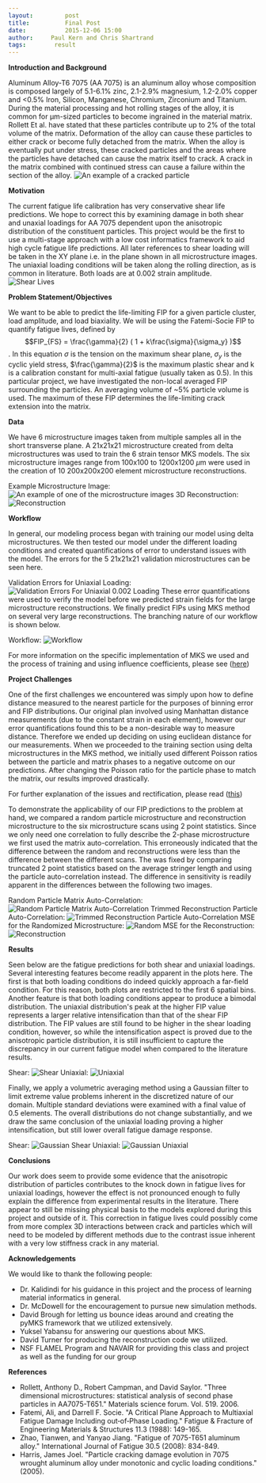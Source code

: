 ```yaml
---
layout:     	post
title:      	Final Post
date:       	2015-12-06 15:00
author:     Paul Kern and Chris Shartrand
tags:        result 
---
```

<!-- Start Writing Below in Markdown -->

**Introduction and Background**

Aluminum Alloy-T6 7075 (AA 7075) is an aluminum alloy whose composition is composed largely of 5.1-6.1% zinc, 2.1-2.9% magnesium, 1.2-2.0% copper and <0.5% Iron, Silicon, Manganese, Chromium, Zirconium and Titanium. During the material processing and hot rolling stages of the alloy, it is common for μm-sized particles to become ingrained in the material matrix. Rollett Et al. have stated that these particles contribute up to 2% of the total volume of the matrix. Deformation of the alloy can cause these particles to either crack or become fully detached from the matrix. When the alloy is eventually put under stress, these cracked particles and the areas where the particles have detached can cause the matrix itself to crack. A crack in the matrix combined with continued stress can cause a failure within the section of the alloy.
![An example of a cracked particle](/MIC-AL7075-PARTICLES/img/crackedParticle.png)

**Motivation**

The current fatigue life calibration has very conservative shear life predictions. We hope to correct this by examining damage in both shear and unaxial loadings for AA 7075 dependent upon the anisotropic distribution of the constituent particles. This project would be the first to use a multi-stage approach with a low cost informatics framework to aid high cycle fatigue life predictions. All later references to shear loading will be taken in the XY plane i.e. in the plane shown in all microstructure images. The uniaxial loading conditions will be taken along the rolling direction, as is common in literature. Both loads are at 0.002 strain amplitude.
![Shear Lives](/MIC-AL7075-PARTICLES/img/shear_lives.png)

**Problem Statement/Objectives**

We want to be able to predict the life-limiting FIP for a given particle cluster, load amplitude, and load biaxiality. We will be using the Fatemi-Socie FIP to quantify fatigue lives, defined by $$FIP_{FS} = \frac{\gamma}{2} ( 1 + k\frac{\sigma}{\sigma_y} )$$. In this equation $\sigma$ is the tension on the maximum shear plane, $\sigma_y$ is the cyclic yield stress, $\frac{\gamma}{2}$ is the maximum plastic shear and k is a calibration constant for multi-axial fatigue (usually taken as 0.5). In this particular project, we have investigated the non-local averaged FIP surrounding the particles. An averaging volume of ~5% particle volume is used. The maximum of these FIP determines the life-limiting crack extension into the matrix.

**Data**

We have 6 microstructure images taken from multiple samples all in the short transverse plane. A 21x21x21 microstructure created from delta microstructures was used to train the 6 strain tensor MKS models. The six microstructure images range from 100x100 to 1200x1200 $\mu$m were used in the creation of 10 200x200x200 element microstructure reconstructions.

Example Microstructure Image:
![An example of one of the microstructure images](/MIC-AL7075-PARTICLES/img/Presentation_Images/refined-4.png)
3D Reconstruction:
![Reconstruction](/MIC-AL7075-PARTICLES/img/3D_reconstruction_2.png)

**Workflow**

In general, our modeling process began with training our model using delta microstructures. We then tested our model under the different loading conditions and created quantifications of error to understand issues with the model. The errors for the 5 21x21x21 validation microstructures can be seen here.

Validation Errors for Uniaxial Loading:
![Validation Errors For Uniaxial 0.002 Loading](/MIC-AL7075-PARTICLES/img/Presentation_Images/MKS_errors.png)
 These error quantifications were used to verify the model before we predicted strain fields for the large microstructure reconstructions. We finally predict FIPs using MKS method on several very large reconstructions. The branching nature of our workflow is shown below.

Workflow:
![Workflow](/MIC-AL7075-PARTICLES/img/workflow.png)

For more information on the specific implementation of MKS we used and the process of training and using influence coefficients, please see ([here][pymks]) 

**Project Challenges**

One of the first challenges we encountered was simply upon how to define distance measured to the nearest particle for the purposes of binning error and FIP distributions. Our original plan involved using Manhattan distance measurements (due to the constant strain in each element), however our error quantifications found this to be a non-desirable way to measure distance. Therefore we ended up deciding on using euclidean distance for our measurements.
When we proceeded to the training section using delta microstructures in the MKS method, we initially used different Poisson ratios between the particle and matrix phases to a negative outcome on our predictions. After changing the Poisson ratio for the particle phase to match the matrix, our results improved drastically.

For further explanation of the issues and rectification, please read ([this][post1])

To demonstrate the applicability of our FIP predictions to the problem at hand, we compared a random particle microstructure and reconstruction microstructure to the six microstructure scans using 2 point statistics.
Since we only need one correlation to fully describe the 2-phase microstructure we first used the matrix auto-correlation. This erroneously indicated that the difference between the random and reconstructions were less than the difference between the different scans.
The was fixed by comparing truncated 2 point statistics based on the average stringer length and using the particle auto-correlation instead.
The difference in sensitivity is readily apparent in the differences between the following two images.

Random Particle Matrix Auto-Correlation:
![Random Particle Matrix Auto-Correlation](/MIC-AL7075-PARTICLES/img/random_matrix_auto.png)
Trimmed Reconstruction Particle Auto-Correlation:
![Trimmed Reconstruction Particle Auto-Correlation](/MIC-AL7075-PARTICLES/img/recon_particles_autoTrimExample.png)
MSE for the Randomized Microstructure:
![Random](/MIC-AL7075-PARTICLES/img/MSE_random_stringer.png)
MSE for the Reconstruction:
![Reconstruction](/MIC-AL7075-PARTICLES/img//MSE_recon_stringer.png)

**Results**

Seen below are the fatigue predictions for both shear and uniaxial loadings. 
Several interesting features become readily apparent in the plots here. The first is that both loading conditions do indeed quickly approach a far-field condition. For this reason, both plots are restricted to the first 6 spatial bins. Another feature is that both loading conditions appear to produce a bimodal distribution. The uniaxial distribution's peak at the higher FIP value represents a larger relative intensification than that of the shear FIP distribution. The FIP values are still found to be higher in the shear loading condition, however, so while the intensification aspect is proved due to the anisotropic particle distribution, it is still insufficient to capture the discrepancy in our current fatigue model when compared to the literature results.

Shear:
![Shear](/MIC-AL7075-PARTICLES/img/shear.png)
Uniaxial:
![Uniaxial](/MIC-AL7075-PARTICLES/img/uni.png)

Finally, we apply a volumetric averaging method using a Gaussian filter to limit extreme value problems inherent in the discretized nature of our domain. Multiple standard deviations were examined with a final value of 0.5 elements.
The overall distributions do not change substantially, and we draw the same conclusion of the uniaxial loading proving a higher intensification, but still lower overall fatigue damage response.

Shear:
![Gaussian Shear](/MIC-AL7075-PARTICLES/img/blur_shear.png)
Uniaxial:
![Gaussian Uniaxial](/MIC-AL7075-PARTICLES/img/blur_uni.png)

**Conclusions**

Our work does seem to provide some evidence that the anisotropic distribution of particles contributes to the knock down in fatigue lives for uniaxial loadings, however the effect is not pronounced enough to fully explain the difference from experimental results in the literature.
There appear to still be missing physical basis to the models explored during this project and outside of it. This correction in fatigue lives could possibly come from more complex 3D interactions between crack and particles which will need to be modeled by different methods due to the contrast issue inherent with a very low stiffness crack in any material.

**Acknowledgements**

We would like to thank the following people:

* Dr. Kalidindi for his guidance in this project and the process of learning material informatics in general.
* Dr. McDowell for the encouragement to pursue new simulation methods.
* David Brough for letting us bounce ideas around and creating the pyMKS framework that we utilized extensively.
* Yuksel Yabansu for answering our questions about MKS.
* David Turner for producing the reconstruction code we utilized.
* NSF FLAMEL Program and NAVAIR for providing this class and project as well as the funding for our group

**References**

* Rollett, Anthony D., Robert Campman, and David Saylor. "Three dimensional microstructures: statistical analysis of second phase particles in AA7075-T651." Materials science forum. Vol. 519. 2006.
* Fatemi, Ali, and Darrell F. Socie. "A Critical Plane Approach to Multiaxial Fatigue Damage Including out‐of‐Phase Loading." Fatigue & Fracture of Engineering Materials & Structures 11.3 (1988): 149-165.
* Zhao, Tianwen, and Yanyao Jiang. "Fatigue of 7075-T651 aluminum alloy." International Journal of Fatigue 30.5 (2008): 834-849.
* Harris, James Joel. "Particle cracking damage evolution in 7075 wrought aluminum alloy under monotonic and cyclic loading conditions." (2005).



[post1]: http://materials-informatics-class-fall2015.github.io/MIC-AL7075-PARTICLES/2015/10/31/PoissonRatio/
[pymks]: http://materialsinnovation.github.io/pymks/rst/elasticity_3D.html


